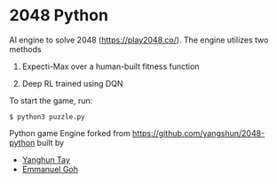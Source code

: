 2048 Python
===========

AI engine to solve 2048 (https://play2048.co/). The engine utilizes two methods
1. Expecti-Max over a human-built fitness function

2. Deep RL trained using DQN


To start the game, run:
    
    $ python3 puzzle.py

Python game Engine forked from https://github.com/yangshun/2048-python built by
- [Yanghun Tay](http://github.com/yangshun)
- [Emmanuel Goh](http://github.com/emman27)

